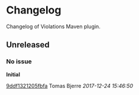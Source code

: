 # Changelog
Changelog of Violations Maven plugin.

## Unreleased
### No issue

**Initial**


[9ddf1321205fbfa](https://github.com/tomasbjerre/violations-maven-plugin/commit/9ddf1321205fbfa) Tomas Bjerre *2017-12-24 15:46:50*


